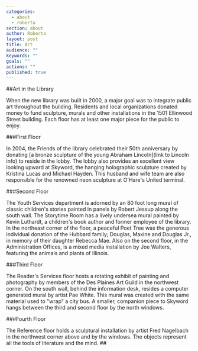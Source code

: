 ```yaml
---
categories: 
  - about
  - roberta
section: about
author: Roberta
layout: post
title: Art
audience: ""
keywords: ""
goals: ""
actions: ""
published: true
---
```


##Art in the Library


When the new library was built in 2000, a major goal was to integrate public art throughout the building. Residents and local organizations donated money to fund sculpture, murals and other installations in the 1501 Ellinwood Street building. Each floor has at least one major piece for the public to enjoy.

###First Floor

In 2004, the Friends of the library celebrated their 50th anniversary by donating [a bronze sculpture of the young Abraham Lincoln](link to Lincoln info) to reside in the lobby. The lobby also provides an excellent view looking upward at Skyword, the hanging holographic sculpture created by Kristina Lucas and Michael Hayden. This husband and wife team are also responsible for the renowned neon sculpture at O'Hare's United terminal.

###Second Floor

The Youth Services department is adorned by an 80 foot long mural of classic children's stories painted in panels by Robert Jessup along the south wall. The Storytime Room has a lively undersea mural painted by Kevin Luthardt, a children's book author and former employee of the library. In the northeast corner of the floor, a peaceful Poet Tree was the generous individual donation of the Hubbard family; Douglas, Maxine and Douglas Jr., in memory of their daughter Rebecca Mae. Also on the second floor, in the Administration Offices, is a mixed media installation by Joe Walters, featuring the animals and plants of Illinois.

###Third Floor

The Reader's Services floor hosts a rotating exhibit of painting and photography by members of the Des Plaines Art Guild in the northwest corner. On the south wall, behind the information desk, resides a computer generated mural by artist Pae White. This mural was created with the same material used to "wrap" a city bus. A smaller, companion piece to Skyword hangs between the third and second floor by the north windows.

###Fourth Floor

The Reference floor holds a sculptural installation by artist Fred Nagelbach in the northwest corner above and by the windows. The objects represent all the tools of literature and the mind. ##







